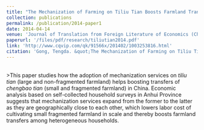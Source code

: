 ```yaml
---
title: "The Mechanization of Farming on Tiliu Tian Boosts Farmland Transfers: Descriptive Evidence from Household Surveys in Chizhou, Anhui Province."
collection: publications
permalink: /publication/2014-paper1
date: 2014-04-14
venue: 'Journal of Translation from Foreign Literature of Economics (Chinese)'
paperurl: '/files/pdf/research/tiliutian2014.pdf' 
link: 'http://www.cqvip.com/qk/91566x/201402/1003253816.html'
citation: 'Gong, Tengda. &quot;The Mechanization of Farming on Tiliu Tian Boosts Farmland Transfers: Descriptive Evidence from Household Surveys in Chizhou, Anhui Province.&quot; <i>Journal of Translation from Foreign Literature of Economics (Chinese)</i>. 2 (2014): 71-84.'
---
```

<br>
>This paper studies how the adoption of mechanization services on <i>tiliu tian</i> (large and non-fragmented farmland) helps boosting transfers of <i>chengbao tian</i> (small and fragmented farmland) in China. Economic analysis based on self-collected household surveys in Anhui Province suggests that mechanization services expand from the former to the latter as they are geographically close to each other, which lowers labor cost of cultivating small fragmented farmland in scale and thereby boosts farmland transfers among heterogeneous households.
<br>
